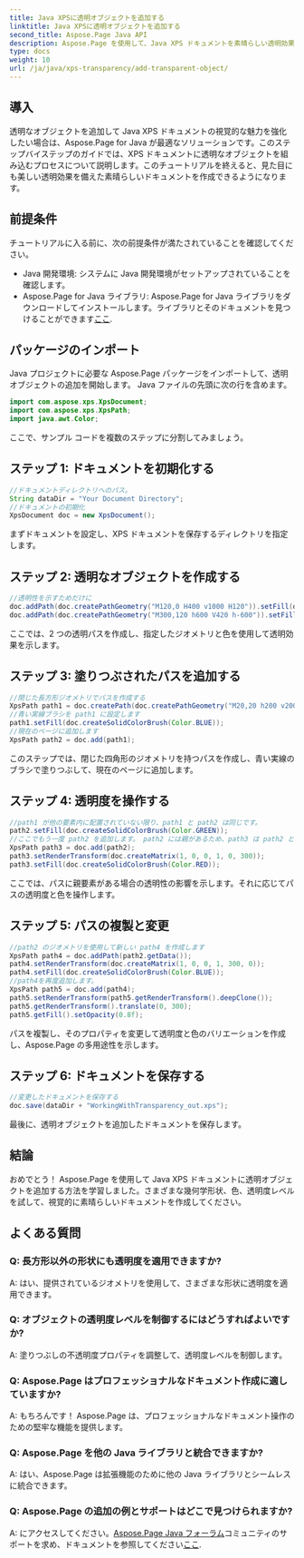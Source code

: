 ```yaml
---
title: Java XPSに透明オブジェクトを追加する
linktitle: Java XPSに透明オブジェクトを追加する
second_title: Aspose.Page Java API
description: Aspose.Page を使用して、Java XPS ドキュメントを素晴らしい透明効果で強化します。透明オブジェクトを追加するには、ステップバイステップのガイドに従ってください。
type: docs
weight: 10
url: /ja/java/xps-transparency/add-transparent-object/
---
```

## 導入
透明なオブジェクトを追加して Java XPS ドキュメントの視覚的な魅力を強化したい場合は、Aspose.Page for Java が最適なソリューションです。このステップバイステップのガイドでは、XPS ドキュメントに透明なオブジェクトを組み込むプロセスについて説明します。このチュートリアルを終えると、見た目にも美しい透明効果を備えた素晴らしいドキュメントを作成できるようになります。
## 前提条件
チュートリアルに入る前に、次の前提条件が満たされていることを確認してください。
- Java 開発環境: システムに Java 開発環境がセットアップされていることを確認します。
-  Aspose.Page for Java ライブラリ: Aspose.Page for Java ライブラリをダウンロードしてインストールします。ライブラリとそのドキュメントを見つけることができます[ここ](https://releases.aspose.com/page/java/).
## パッケージのインポート
Java プロジェクトに必要な Aspose.Page パッケージをインポートして、透明オブジェクトの追加を開始します。 Java ファイルの先頭に次の行を含めます。
```java
import com.aspose.xps.XpsDocument;
import com.aspose.xps.XpsPath;
import java.awt.Color;
```
ここで、サンプル コードを複数のステップに分割してみましょう。
## ステップ 1: ドキュメントを初期化する
```java
//ドキュメントディレクトリへのパス。
String dataDir = "Your Document Directory";
//ドキュメントの初期化
XpsDocument doc = new XpsDocument();
```
まずドキュメントを設定し、XPS ドキュメントを保存するディレクトリを指定します。
## ステップ 2: 透明なオブジェクトを作成する
```java
//透明性を示すためだけに
doc.addPath(doc.createPathGeometry("M120,0 H400 v1000 H120")).setFill(doc.createSolidColorBrush(Color.GRAY));
doc.addPath(doc.createPathGeometry("M300,120 h600 V420 h-600")).setFill(doc.createSolidColorBrush(Color.GRAY));
```
ここでは、2 つの透明パスを作成し、指定したジオメトリと色を使用して透明効果を示します。
## ステップ 3: 塗りつぶされたパスを追加する
```java
//閉じた長方形ジオメトリでパスを作成する
XpsPath path1 = doc.createPath(doc.createPathGeometry("M20,20 h200 v200 h-200 z"));
//青い実線ブラシを path1 に設定します
path1.setFill(doc.createSolidColorBrush(Color.BLUE));
//現在のページに追加します
XpsPath path2 = doc.add(path1);
```
このステップでは、閉じた四角形のジオメトリを持つパスを作成し、青い実線のブラシで塗りつぶして、現在のページに追加します。
## ステップ 4: 透明度を操作する
```java
//path1 が他の要素内に配置されていない限り、path1 と path2 は同じです。
path2.setFill(doc.createSolidColorBrush(Color.GREEN));
//ここでもう一度 path2 を追加します。 path2 には親があるため、path3 は path2 と同じにはなりません。
XpsPath path3 = doc.add(path2);
path3.setRenderTransform(doc.createMatrix(1, 0, 0, 1, 0, 300));
path3.setFill(doc.createSolidColorBrush(Color.RED));
```
ここでは、パスに親要素がある場合の透明性の影響を示します。それに応じてパスの透明度と色を操作します。
## ステップ 5: パスの複製と変更
```java
//path2 のジオメトリを使用して新しい path4 を作成します
XpsPath path4 = doc.addPath(path2.getData());
path4.setRenderTransform(doc.createMatrix(1, 0, 0, 1, 300, 0));
path4.setFill(doc.createSolidColorBrush(Color.BLUE));
//path4を再度追加します。
XpsPath path5 = doc.add(path4);
path5.setRenderTransform(path5.getRenderTransform().deepClone());
path5.getRenderTransform().translate(0, 300);
path5.getFill().setOpacity(0.8f);
```
パスを複製し、そのプロパティを変更して透明度と色のバリエーションを作成し、Aspose.Page の多用途性を示します。
## ステップ 6: ドキュメントを保存する
```java
//変更したドキュメントを保存する
doc.save(dataDir + "WorkingWithTransparency_out.xps");
```
最後に、透明オブジェクトを追加したドキュメントを保存します。
## 結論
おめでとう！ Aspose.Page を使用して Java XPS ドキュメントに透明オブジェクトを追加する方法を学習しました。さまざまな幾何学形状、色、透明度レベルを試して、視覚的に素晴らしいドキュメントを作成してください。
## よくある質問
### Q: 長方形以外の形状にも透明度を適用できますか?
A: はい、提供されているジオメトリを使用して、さまざまな形状に透明度を適用できます。
### Q: オブジェクトの透明度レベルを制御するにはどうすればよいですか?
A: 塗りつぶしの不透明度プロパティを調整して、透明度レベルを制御します。
### Q: Aspose.Page はプロフェッショナルなドキュメント作成に適していますか?
A: もちろんです！ Aspose.Page は、プロフェッショナルなドキュメント操作のための堅牢な機能を提供します。
### Q: Aspose.Page を他の Java ライブラリと統合できますか?
A: はい、Aspose.Page は拡張機能のために他の Java ライブラリとシームレスに統合できます。
### Q: Aspose.Page の追加の例とサポートはどこで見つけられますか?
 A: にアクセスしてください。[Aspose.Page Java フォーラム](https://forum.aspose.com/c/page/39)コミュニティのサポートを求め、ドキュメントを参照してください[ここ](https://reference.aspose.com/page/java/).